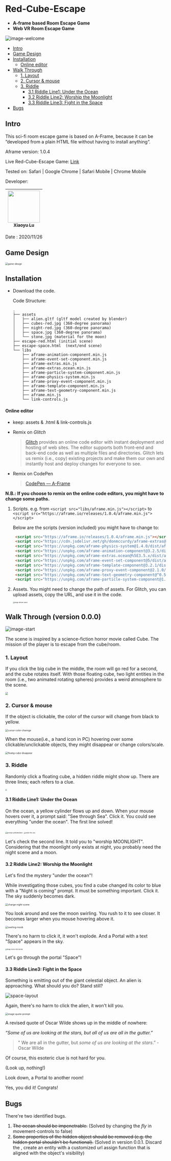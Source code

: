 # Red-Cube-Escape
- **A-frame based Room Escape Game**
- **Web VR Room Escape Game**

![image-welcome](imgs/willkommen.gif)

* [Intro](#intro)
* [Game Design](#game-design)
* [Installation](#installation)
    - [Online editor](#online-editor)
* [Walk Through](#walk-through)
  + [1. Layout](#1-layout)
  + [2. Cursor & mouse](#2-cursor---mouse)
  + [3. Riddle](#3-riddle)
    - [3.1 Riddle Line1: Under the Ocean](#31-riddle-line1--under-the-ocean)
    - [3.2  Riddle Line2: Worship the Moonlight](#32--riddle-line2--worship-the-moonlight)
    - [3.3  Riddle Line3: Fight in the Space](#33--riddle-line3--fight-in-the-space)
* [Bugs](#bugs)

## Intro

This sci-fi room escape game is based on A-Frame, because it can be ”developed from a plain HTML file without having to install anything“.

Aframe version: 1.0.4

Live Red-Cube-Escape Game: [Link](https://xiaoyu-lu.github.io/Red-Cube-Escape/escape-red.html)

Tested on: Safari | Google Chrome | Safari Mobile | Chrome Mobile

Developer:

| [<img src="imgs/xiaoyu.JPG" width="100px;" width="100px;"/><br/><sub>Xiaoyu Lu](https://github.com/Xiaoyu-Lu)<br/> |
| ------------------------------------------------------------ |

Date : 2020/11/26

## Game Design

<img src="imgs/game-design.png" alt="game-design" style="zoom:50%;" />

## Installation

- Download the code.

  Code Structure:

  ```
  .
  ├── assets
  │   ├── alien.gltf (gltf model created by blender)
  │   ├── cubes-red.jpg (360-degree panorama)
  │   ├── night-red.jpg (360-degree panorama)
  │   ├── space.jpg (360-degree panorama)
  │   └── stone.jpg (material for the moon)
  ├── escape-red.html (initial scene)
  ├── escape-space.html  (next/end scene)
  └── libs
      ├── aframe-animation-component.min.js
      ├── aframe-event-set-component.min.js
      ├── aframe-extras.min.js
      ├── aframe-extras.ocean.min.js
      ├── aframe-particle-system-component.min.js
      ├── aframe-physics-system.min.js
      ├── aframe-proxy-event-component.min.js
      ├── aframe-template-component.min.js
      ├── aframe-text-geometry-component.min.js
      ├── aframe.min.js
      └── link-controls.js
  ```


#### Online editor

- keep: assets & .html & link-controls.js

- Remix on *Glitch*

  > [Glitch](https://glitch.com/~aframe) provides an online code editor with instant deployment and hosting of web sites. The editor supports both front-end and back-end code as well as multiple files and directories. Glitch lets us remix (i.e., copy) existing projects and make them our own and instantly host and deploy changes for everyone to see.

- Remix on CodePen

  > [CodePen — A-Frame](https://codepen.io/mozvr/pen/BjygdO)

**N.B.: If you choose to remix on the online code editors, you might have to change some paths.**

1. Scripts. e.g. from `<script src="libs/aframe.min.js"></script>` to `<script src="https://aframe.io/releases/1.0.4/aframe.min.js"></script>`

   Below are the scripts (version included) you might have to change to:

   ```html
    <script src="https://aframe.io/releases/1.0.4/aframe.min.js"></script>
    <script src="https://cdn.jsdelivr.net/gh/donmccurdy/aframe-extras@v6.1.1/dist/aframe-extras.min.js"></script>
    <script src="https://unpkg.com/aframe-physics-system@1.4.0/dist/aframe-physics-system.min.js"></script>
    <script src="https://unpkg.com/aframe-animation-component@3.2.5/dist/aframe-animation-component.min.js"></script>
    <script src="https://unpkg.com/aframe-extras.ocean@%5E3.5.x/dist/aframe-extras.ocean.min.js"></script>
    <script src="https://unpkg.com/aframe-event-set-component@5/dist/aframe-event-set-component.min.js"></script>
    <script src="https://unpkg.com/aframe-template-component@3.2.1/dist/aframe-template-component.min.js"></script>
    <script src="https://unpkg.com/aframe-proxy-event-component@2.1.0/dist/aframe-proxy-event-component.min.js"></script>
    <script src="https://unpkg.com/aframe-text-geometry-component@^0.5.0/dist/aframe-text-geometry-component.min.js"></script>
    <script src="https://unpkg.com/aframe-particle-system-component@1.0.x/dist/aframe-particle-system-component.min.js"></script>
   ```

2. Assets. You might need to change the path of assets. For Glitch, you can upload assets, copy the URL, and use it in the code.

   <img src="imgs/aframe-asset.png" alt="image-aframe-asset" style="zoom:30%;" />

## Walk Through (version 0.0.0)

![image-start](imgs/start.png)

The scene is inspired by a science-fiction horror movie called Cube. The mission of the player is to escape from the cube/room.

### 1. Layout

If you click the big cube in the middle, the room will go red for a second, and the cube rotates itself. With those floating cube,  two light entities in the room (i.e., two animated rotating spheres) provides a weird atmosphere to the scene.

<img src="imgs/bigCubeRotation.gif" style="zoom:53%;" />

### 2. Cursor & mouse

If the object is clickable, the color of the cursor will change from black to yellow.

<img src="imgs/cursor-color-channge.gif" alt="cursor-color-channge" style="zoom:50%;" />

When the mouse(i.e., a hand icon in PC) hovering over some clickable/unclickable objects, they might disappear or change colors/scale.

<img src="imgs/floatig-cube-disappear.gif" alt="floatig-cube-disappear" style="zoom:50%;" />

### 3. Riddle

Randomly click a floating cube, a hidden riddle might show up. There are three lines; each refers to a clue.

<img src="imgs/riddle.png" style="zoom:33%;" />

#### 3.1 Riddle Line1: Under the Ocean

On the ocean, a yellow cylinder flows up and down. When your mouse hovers over it, a prompt said: "See through Sea". Click it. You could see everything "under the ocean". The first line solved!

<img src="imgs/prompt-yellowbutton.png" alt="prompt-yellowbutton" style="zoom:35%;" />

<img src="imgs/under-the-sea.png" alt="under-the-sea" style="zoom:32%;" />

 Let's check the second line. It told you to "worship MOONLIGHT". Considering that the moonlight only exists at night, you probably need the night scene and a moon.  

#### 3.2  Riddle Line2: Worship the Moonlight

Let's find the mystery "under the ocean"!

While investigating those cubes,  you find a cube changed its color to blue with a "Night is coming" prompt. It must be something important. Click it. The sky suddenly becomes dark.

<img src="imgs/change-night-scene.gif" alt="change-night-scene" style="zoom:50%;" />

You look around and see the moon swirling. You rush to it to see closer. It becomes larger when you mouse hovering above it.

<img src="imgs/swirling-moob.gif" alt="swirling-moob" style="zoom:50%;" />

There's no harm to click it, it won't explode. And a Portal with a text "Space" appears in the sky.

<img src="imgs/moon-click-portal.png" alt="image-moon-click-portal" style="zoom:30%;" />

Let's go through the portal "Space"!

#### 3.3  Riddle Line3: Fight in the Space

Something is emitting out of the giant celestial object. An alien is approaching. What should you do? Stand still?

<img src="imgs/space-layout.gif" alt="space-layout" style="zoom:100%;" />

Again, there's no harm to click the alien, it won't kill you.

<img src="imgs/quote-prompt.png" alt="image-quote-prompt" style="zoom:50%;" />

A revised quote of Oscar Wilde shows up in the middle of nowhere:

*“Some of us are looking at the stars, but all of us are all in the gutter.”*

> " We are all in the gutter, but *some of us are looking at the stars*.” - Oscar Wilde

Of course, this esoteric clue is not hard for you.

(Look up, nothing!)

Look down, a Portal to another room!

Yes, you did it! Congrats!

## Bugs

There're two identified bugs.

1. <s>The ocean should be impenetrable.</s> (Solved by changing the *fly* in movement-controls to false)
2. <s>Some properties of the hidden object should be removed (e.g. the hidden portal shouldn't be functional).</s> (Solved in version 0.0.1. Discard the <a-link>, create an entity with a customized url assign function that is aligned with the object's visibility)
